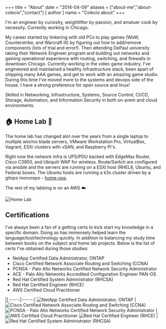 +++
title = "About"
date = "2014-04-09"
aliases = ["about-me","about-colecio","contact"]
[ author ]
  name = "Colecio about"
+++

I'm an engineer by curiosity, weightlifter by passion, and amatuer cook by necessity. Currently working in Chicago.

My career started by tinkering with old PCs to play games (WoW, Counterstrike, and Warcraft III) by figuring out how to add/remove components (lots of trial and error!). Then attending DePaul university taking their Network Engineer program and building out networks and gaining operational experience with routing, switching, and firewalls in downtown Chicago. Currently working in the video game industry. I've engineered and maintained a healthy infrastructure stack, been apart of shipping many AAA games, and get to work with an amazing game studio. During this time I've moved more to the systems and devops side of the house. I have a strong preference for open source and linux!

Skilled in Networking, Infrastructure, Systems, Source Control, CI/CD, Storage, Automation, and Information Security in both on-prem and cloud environments.

## :house: Home Lab :wrench:
The home lab has changed alot over the years from a single laptop to multiple win/nix blade servers, VMware Workstation Pro, VirtualBox, Vagrant, ESXi clusters with vSAN, and Raspberry Pi's.

Right now the network infra is UPS/PDU backed with EdgeMax Router, Cisco C3850, and Ubiquiti WAP for wireless. Route/Switch are configured via ansible and the servers are running on a ESXi host (RHEL8, Ubuntu, and Fedora) boxes. The Ubuntu hosts are running a k3s cluster driven by a gitops monorepo - [home-ops](https://github.com/codecio/home-ops).

The rest of my labbing is on an AWS :cloud:

![Home Lab](/img/homelab1.jpg)

## Certifications
I've always been a fan of a getting certs to kick start my knowledge in a specific domain. Doing so has immensely helped learn the language/tool/technology quickly. In addition to balancing my study time between books on the subject and home lab projects. Below is the list of certs I've obtained during those studies:

- NetApp Certified Data Administrator, ONTAP
- Cisco Certified Network Associate Routing and Switching (CCNA)
- PCNSA - Palo Alto Networks Certified Network Security Administrator
- ACE - Palo Alto Networks Accredited Configuration Engineer PAN-OS
- Red Hat Certified System Administrator (RHCSA)
- Red Hat Certified Engineer (RHCE)
- AWS Certified Cloud Practitioner

||
:----:|:-----:|
![NetApp Certified Data Administrator, ONTAP](/img/cert/ncda.png) | ![Cisco Certified Network Associate Routing and Switching (CCNA)](/img/cert/ccna.png)
![PCNSA - Palo Alto Networks Certified Network Security Administrator](/img/cert/pcnsa.png) | ![AWS Certified Cloud Practitioner](/img/cert/awscp.png)
![Red Hat Certified Engineer (RHCE)](/img/cert/rhce.png) | ![Red Hat Certified System Administrator (RHCSA)](/img/cert/rhcsa.png)
